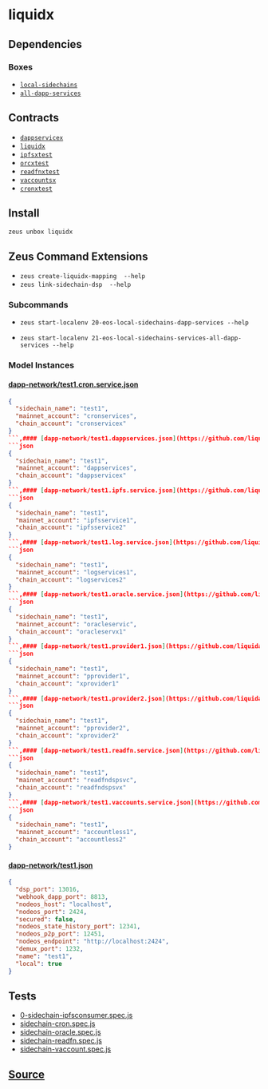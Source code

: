 
liquidx
====================







## Dependencies
### Boxes
* [`local-sidechains`](local-sidechains.md)
* [`all-dapp-services`](all-dapp-services.md)



## Contracts
* [`dappservicex`](https://github.com/liquidapps-io/zeus-sdk/tree/master/boxes/groups/dapp-network/liquidx/contracts/eos/dappservicex)
* [`liquidx`](https://github.com/liquidapps-io/zeus-sdk/tree/master/boxes/groups/dapp-network/liquidx/contracts/eos/liquidx)
* [`ipfsxtest`](https://github.com/liquidapps-io/zeus-sdk/tree/master/boxes/groups/dapp-network/liquidx/contracts/eos/ipfsxtest)
* [`orcxtest`](https://github.com/liquidapps-io/zeus-sdk/tree/master/boxes/groups/dapp-network/liquidx/contracts/eos/orcxtest)
* [`readfnxtest`](https://github.com/liquidapps-io/zeus-sdk/tree/master/boxes/groups/dapp-network/liquidx/contracts/eos/readfnxtest)
* [`vaccountsx`](https://github.com/liquidapps-io/zeus-sdk/tree/master/boxes/groups/dapp-network/liquidx/contracts/eos/vaccountsx)
* [`cronxtest`](https://github.com/liquidapps-io/zeus-sdk/tree/master/boxes/groups/dapp-network/liquidx/contracts/eos/cronxtest)
## Install
```bash
zeus unbox liquidx
```



## Zeus Command Extensions
* ```zeus create-liquidx-mapping  --help```
* ```zeus link-sidechain-dsp  --help```
### Subcommands
* ```zeus start-localenv 20-eos-local-sidechains-dapp-services --help```

* ```zeus start-localenv 21-eos-local-sidechains-services-all-dapp-services --help```




### Model Instances
#### [dapp-network/test1.cron.service.json](https://github.com/liquidapps-io/zeus-sdk/tree/master/boxes/groups/dapp-network/liquidx/models/liquidx-mappings/test1.cron.service.json)
```json
{
  "sidechain_name": "test1",
  "mainnet_account": "cronservices",
  "chain_account": "cronservicex"
}
```,#### [dapp-network/test1.dappservices.json](https://github.com/liquidapps-io/zeus-sdk/tree/master/boxes/groups/dapp-network/liquidx/models/liquidx-mappings/test1.dappservices.json)
```json
{
  "sidechain_name": "test1",
  "mainnet_account": "dappservices",
  "chain_account": "dappservicex"
}
```,#### [dapp-network/test1.ipfs.service.json](https://github.com/liquidapps-io/zeus-sdk/tree/master/boxes/groups/dapp-network/liquidx/models/liquidx-mappings/test1.ipfs.service.json)
```json
{
  "sidechain_name": "test1",
  "mainnet_account": "ipfsservice1",
  "chain_account": "ipfsservice2"
}
```,#### [dapp-network/test1.log.service.json](https://github.com/liquidapps-io/zeus-sdk/tree/master/boxes/groups/dapp-network/liquidx/models/liquidx-mappings/test1.log.service.json)
```json
{
  "sidechain_name": "test1",
  "mainnet_account": "logservices1",
  "chain_account": "logservices2"
}
```,#### [dapp-network/test1.oracle.service.json](https://github.com/liquidapps-io/zeus-sdk/tree/master/boxes/groups/dapp-network/liquidx/models/liquidx-mappings/test1.oracle.service.json)
```json
{
  "sidechain_name": "test1",
  "mainnet_account": "oracleservic",
  "chain_account": "oracleservx1"
}
```,#### [dapp-network/test1.provider1.json](https://github.com/liquidapps-io/zeus-sdk/tree/master/boxes/groups/dapp-network/liquidx/models/liquidx-mappings/test1.provider1.json)
```json
{
  "sidechain_name": "test1",
  "mainnet_account": "pprovider1",
  "chain_account": "xprovider1"
}
```,#### [dapp-network/test1.provider2.json](https://github.com/liquidapps-io/zeus-sdk/tree/master/boxes/groups/dapp-network/liquidx/models/liquidx-mappings/test1.provider2.json)
```json
{
  "sidechain_name": "test1",
  "mainnet_account": "pprovider2",
  "chain_account": "xprovider2"
}
```,#### [dapp-network/test1.readfn.service.json](https://github.com/liquidapps-io/zeus-sdk/tree/master/boxes/groups/dapp-network/liquidx/models/liquidx-mappings/test1.readfn.service.json)
```json
{
  "sidechain_name": "test1",
  "mainnet_account": "readfndspsvc",
  "chain_account": "readfndspsvx"
}
```,#### [dapp-network/test1.vaccounts.service.json](https://github.com/liquidapps-io/zeus-sdk/tree/master/boxes/groups/dapp-network/liquidx/models/liquidx-mappings/test1.vaccounts.service.json)
```json
{
  "sidechain_name": "test1",
  "mainnet_account": "accountless1",
  "chain_account": "accountless2"
}
```
#### [dapp-network/test1.json](https://github.com/liquidapps-io/zeus-sdk/tree/master/boxes/groups/dapp-network/liquidx/models/local-sidechains/test1.json)
```json
{
  "dsp_port": 13016,
  "webhook_dapp_port": 8813,
  "nodeos_host": "localhost",
  "nodeos_port": 2424,
  "secured": false,
  "nodeos_state_history_port": 12341,
  "nodeos_p2p_port": 12451,
  "nodeos_endpoint": "http://localhost:2424",
  "demux_port": 1232,
  "name": "test1",
  "local": true
}
```
## Tests 
* [0-sidechain-ipfsconsumer.spec.js](https://github.com/liquidapps-io/zeus-sdk/tree/master/boxes/groups/dapp-network/liquidx/test/0-sidechain-ipfsconsumer.spec.js)
* [sidechain-cron.spec.js](https://github.com/liquidapps-io/zeus-sdk/tree/master/boxes/groups/dapp-network/liquidx/test/sidechain-cron.spec.js)
* [sidechain-oracle.spec.js](https://github.com/liquidapps-io/zeus-sdk/tree/master/boxes/groups/dapp-network/liquidx/test/sidechain-oracle.spec.js)
* [sidechain-readfn.spec.js](https://github.com/liquidapps-io/zeus-sdk/tree/master/boxes/groups/dapp-network/liquidx/test/sidechain-readfn.spec.js)
* [sidechain-vaccount.spec.js](https://github.com/liquidapps-io/zeus-sdk/tree/master/boxes/groups/dapp-network/liquidx/test/sidechain-vaccount.spec.js)
## [Source](https://github.com/liquidapps-io/zeus-sdk/tree/master/boxes/groups/dapp-network/liquidx)